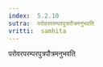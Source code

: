 ```yaml
---
index:  5.2.10
sutra:  परोवरपरम्परपुत्रपौत्रमनुभवति
vritti:  samhita 
---
```


परोवरपरम्परपुत्रपौत्रमनुभवति

